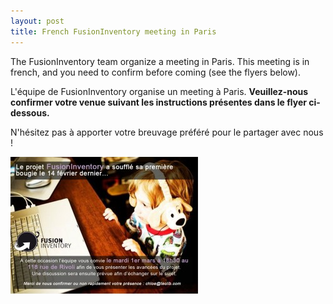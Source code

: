 ```yaml
---
layout: post
title: French FusionInventory meeting in Paris
---
```


<p style="text-align: left;">The FusionInventory team organize a meeting in Paris. This meeting is in french, and you need to confirm before coming (see the flyers below).</p>
<p style="text-align: left;">L'équipe de FusionInventory organise un meeting à Paris. <strong>Veuillez-nous confirmer votre venue suivant les instructions présentes dans le flyer ci-dessous.</strong></p>
<p style="text-align: left;">N'hésitez pas à apporter votre breuvage préféré pour le partager avec nous !</p>
<p style="text-align: left;"><a href="/news_docs/invitation-finale.jpg"><img class="aligncenter size-medium wp-image-964" title="FusionInventory meeting" src="/news_docs/invitation-finale-300x219.jpg" alt="" width="300" height="219" /></a></p>
